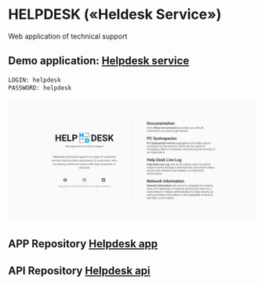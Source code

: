 # HELPDESK («Heldesk Service»)

Web application of technical support

## Demo application: [Helpdesk service](https://helpdesk-service.netlify.app)

```
LOGIN: helpdesk
PASSWORD: helpdesk
```

<img src="preview.png">

## APP Repository [Helpdesk app](https://github.com/baklai/helpdesk-app-v1)

## API Repository [Helpdesk api](https://github.com/baklai/helpdesk-api-v1)
